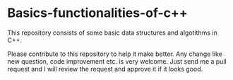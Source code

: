 # Basics-functionalities-of-c++
This repository consists of some basic data structures and algotithms in C++.

Please contribute to this repository to help it make better. Any change like new question, code improvement etc. is very welcome. 
Just send me a pull request and I will review the request and approve it if it looks good.
